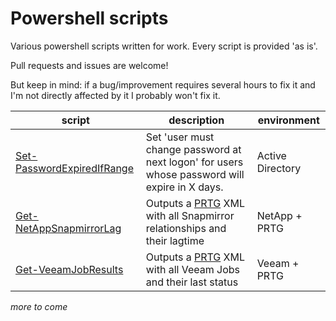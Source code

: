 # Powershell scripts

Various powershell scripts written for work.
Every script is provided 'as is'.

Pull requests and issues are welcome!

But keep in mind: if a bug/improvement requires several hours to fix it and I'm not directly affected by it I probably won't fix it.  

| script   | description   | environment |
|----------|---------------|------------|
| [Set-PasswordExpiredIfRange](../master/Set-PasswordExpiredIfRange/Set-PasswordExpiredIfRange.ps1) | Set 'user must change password at next logon' for users whose password will expire in X days. | Active Directory |
| [Get-NetAppSnapmirrorLag](../master/Get-NetAppSnapmirrorLag/Get-NetAppSnapmirrorLag.ps1) | Outputs a [PRTG](https://www.paessler.com/prtg) XML with all Snapmirror relationships and their lagtime   | NetApp + PRTG |
| [Get-VeeamJobResults](../master/Get-VeeamJobResults/Get-VeeamJobResults.ps1) | Outputs a [PRTG](https://www.paessler.com/prtg) XML with all Veeam Jobs and their last status   | Veeam + PRTG |

_more to come_
